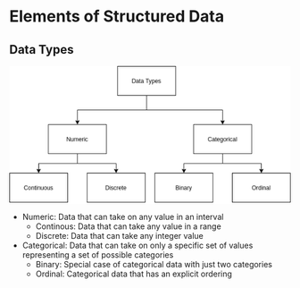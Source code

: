 # Elements of Structured Data

## Data Types
<div style="background:white; text-align:center">
<img src="../../images/statistics/datatypes.png"/>
</div>

* Numeric: Data that can take on any value in an interval
  * Continous: Data that can take any value in a range
  * Discrete: Data that can take any integer value
* Categorical: Data that can take on only a specific set of values representing a set of possible categories
  * Binary: Special case of categorical data with just two categories
  * Ordinal: Categorical data that has an explicit ordering